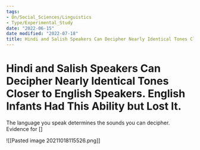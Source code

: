 ```yaml
---
tags:
- On/Social_Sciences/Linguistics 
- Type/Experimental_Study
date: "2022-06-15"
date modified: "2022-07-18"
title: Hindi and Salish Speakers Can Decipher Nearly Identical Tones Closer to English Speakers. English Infants Had This Ability but Lost It.
---
```


# Hindi and Salish Speakers Can Decipher Nearly Identical Tones Closer to English Speakers. English Infants Had This Ability but Lost It.
The language you speak determines the sounds you can decipher. Evidence for []

![[Pasted image 20211018115526.png]]
